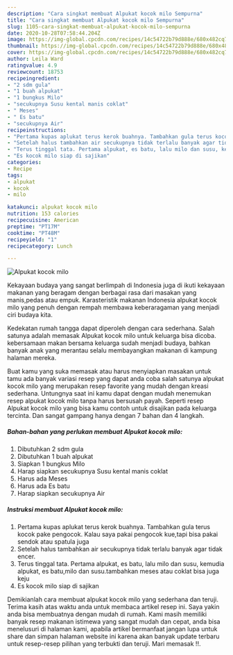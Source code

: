 ```yaml
---
description: "Cara singkat membuat Alpukat kocok milo Sempurna"
title: "Cara singkat membuat Alpukat kocok milo Sempurna"
slug: 1105-cara-singkat-membuat-alpukat-kocok-milo-sempurna
date: 2020-10-28T07:58:44.204Z
image: https://img-global.cpcdn.com/recipes/14c54722b79d888e/680x482cq70/alpukat-kocok-milo-foto-resep-utama.jpg
thumbnail: https://img-global.cpcdn.com/recipes/14c54722b79d888e/680x482cq70/alpukat-kocok-milo-foto-resep-utama.jpg
cover: https://img-global.cpcdn.com/recipes/14c54722b79d888e/680x482cq70/alpukat-kocok-milo-foto-resep-utama.jpg
author: Leila Ward
ratingvalue: 4.9
reviewcount: 18753
recipeingredient:
- "2 sdm gula"
- "1 buah alpukat"
- "1 bungkus Milo"
- "secukupnya Susu kental manis coklat"
- " Meses"
- " Es batu"
- "secukupnya Air"
recipeinstructions:
- "Pertama kupas aplukat terus kerok buahnya. Tambahkan gula terus kocok pake pengocok. Kalau saya pakai pengocok kue,tapi bisa pakai sendok atau spatula juga"
- "Setelah halus tambahkan air secukupnya tidak terlalu banyak agar tidak encer."
- "Terus tinggal tata. Pertama alpukat, es batu, lalu milo dan susu, kemudia alpukat, es batu,milo dan susu.tambahkan meses atau coklat bisa juga keju"
- "Es kocok milo siap di sajikan"
categories:
- Recipe
tags:
- alpukat
- kocok
- milo

katakunci: alpukat kocok milo 
nutrition: 153 calories
recipecuisine: American
preptime: "PT17M"
cooktime: "PT48M"
recipeyield: "1"
recipecategory: Lunch

---
```



![Alpukat kocok milo](https://img-global.cpcdn.com/recipes/14c54722b79d888e/680x482cq70/alpukat-kocok-milo-foto-resep-utama.jpg)

Kekayaan budaya yang sangat berlimpah di Indonesia juga di ikuti kekayaan makanan yang beragam dengan berbagai rasa dari masakan yang manis,pedas atau empuk. Karasteristik makanan Indonesia alpukat kocok milo yang penuh dengan rempah membawa keberaragaman yang menjadi ciri budaya kita.


Kedekatan rumah tangga dapat diperoleh dengan cara sederhana. Salah satunya adalah memasak Alpukat kocok milo untuk keluarga bisa dicoba. kebersamaan makan bersama keluarga sudah menjadi budaya, bahkan banyak anak yang merantau selalu membayangkan makanan di kampung halaman mereka.



Buat kamu yang suka memasak atau harus menyiapkan masakan untuk tamu ada banyak variasi resep yang dapat anda coba salah satunya alpukat kocok milo yang merupakan resep favorite yang mudah dengan kreasi sederhana. Untungnya saat ini kamu dapat dengan mudah menemukan resep alpukat kocok milo tanpa harus bersusah payah.
Seperti resep Alpukat kocok milo yang bisa kamu contoh untuk disajikan pada keluarga tercinta. Dan sangat gampang hanya dengan 7 bahan dan 4 langkah.


<!--inarticleads1-->

##### Bahan-bahan yang perlukan membuat Alpukat kocok milo:

1. Dibutuhkan 2 sdm gula
1. Dibutuhkan 1 buah alpukat
1. Siapkan 1 bungkus Milo
1. Harap siapkan secukupnya Susu kental manis coklat
1. Harus ada  Meses
1. Harus ada  Es batu
1. Harap siapkan secukupnya Air




<!--inarticleads2-->

##### Instruksi membuat  Alpukat kocok milo:

1. Pertama kupas aplukat terus kerok buahnya. Tambahkan gula terus kocok pake pengocok. Kalau saya pakai pengocok kue,tapi bisa pakai sendok atau spatula juga
1. Setelah halus tambahkan air secukupnya tidak terlalu banyak agar tidak encer.
1. Terus tinggal tata. Pertama alpukat, es batu, lalu milo dan susu, kemudia alpukat, es batu,milo dan susu.tambahkan meses atau coklat bisa juga keju
1. Es kocok milo siap di sajikan




Demikianlah cara membuat alpukat kocok milo yang sederhana dan teruji. Terima kasih atas waktu anda untuk membaca artikel resep ini. Saya yakin anda bisa membuatnya dengan mudah di rumah. Kami masih memiliki banyak resep makanan istimewa yang sangat mudah dan cepat, anda bisa menelusuri di halaman kami, apabila artikel bermanfaat jangan lupa untuk share dan simpan halaman website ini karena akan banyak update terbaru untuk resep-resep pilihan yang terbukti dan teruji. Mari memasak !!. 
